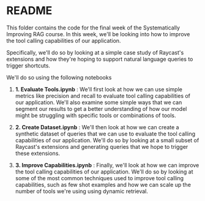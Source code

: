 # README

This folder contains the code for the final week of the Systematically Improving RAG course. In this week, we'll be looking into how to improve the tool calling capabilities of our application.

Specifically, we'll do so by looking at a simple case study of Raycast's extensions and how they're hoping to support natural language queries to trigger shortcuts.

We'll do so using the following notebooks

1. **1. Evaluate Tools.ipynb** : We'll first look at how we can use simple metrics like precision and recall to evaluate tool calling capabilities of our application. We'll also examine some simple ways that we can segment our results to get a better understanding of how our model might be struggling with specific tools or combinations of tools.

2. **2. Create Dataset.ipynb** : We'll then look at how we can create a synthetic dataset of queries that we can use to evaluate the tool calling capabilities of our application. We'll do so by looking at a small subset of Raycast's extensions and generating queries that we hope to trigger these extensions.

3. **3. Improve Capabilities.ipynb** : Finally, we'll look at how we can improve the tool calling capabilities of our application. We'll do so by looking at some of the most common techniques used to improve tool calling capabilities, such as few shot examples and how we can scale up the number of tools we're using using dynamic retrieval.
